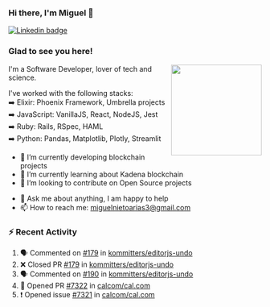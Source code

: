 ### Hi there, I'm Miguel 👋

<a href="https://linkedin.com/in/miguelnietoa/" target="_blank" rel="noopener noreferrer">
  <img src="https://img.shields.io/badge/-LinkedIn-0e76a8?style=flat-square&logo=Linkedin&logoColor=white" alt="Linkedin badge">
</a>
<!-- [![Website Badge](https://img.shields.io/badge/Website-3b5998?style=flat-square&logo=google-chrome&logoColor=white)](#notavailablenow#) 

<img src="https://i.imgur.com/tbrLrt5.gif" width=400 alt="Coding GIF" align="right"/>
-->


### Glad to see you here!
<a href="https://github.com/miguelnietoa"><img src="https://github-readme-stats-git-masterrstaa-rickstaa.vercel.app/api?username=miguelnietoa&show_icons=true&hide_border=true&count_private=true&include_all_commits=true&theme=tokyonight" height="180em" align="right"/></a>
I'm a Software Developer, lover of tech and science. 

I've worked with the following stacks:\
➡️ Elixir: Phoenix Framework, Umbrella projects\
➡️ JavaScript: VanillaJS, React, NodeJS, Jest\
➡️ Ruby: Rails, RSpec, HAML\
➡️ Python: Pandas, Matplotlib, Plotly, Streamlit

- 🔭 I’m currently developing blockchain projects
- 🌱 I’m currently learning about Kadena blockchain
- 👯 I’m looking to contribute on Open Source projects
<!-- 
- 😄 I just finished a Machine Learning course! 
- 🤔 I’m looking for help with ...
-->
- 💬 Ask me about anything, I am happy to help
- 📫 How to reach me: miguelnietoarias3@gmail.com


### ⚡ Recent Activity

<!--START_SECTION:activity-->
1. 🗣 Commented on [#179](https://github.com/kommitters/editorjs-undo/issues/179) in [kommitters/editorjs-undo](https://github.com/kommitters/editorjs-undo)
2. ❌ Closed PR [#179](https://github.com/kommitters/editorjs-undo/pull/179) in [kommitters/editorjs-undo](https://github.com/kommitters/editorjs-undo)
3. 🗣 Commented on [#190](https://github.com/kommitters/editorjs-undo/issues/190) in [kommitters/editorjs-undo](https://github.com/kommitters/editorjs-undo)
4. 💪 Opened PR [#7322](https://github.com/calcom/cal.com/pull/7322) in [calcom/cal.com](https://github.com/calcom/cal.com)
5. ❗️ Opened issue [#7321](https://github.com/calcom/cal.com/issues/7321) in [calcom/cal.com](https://github.com/calcom/cal.com)
<!--END_SECTION:activity-->
